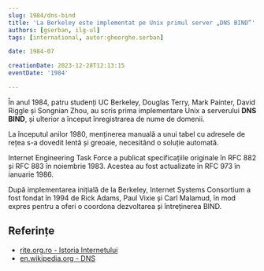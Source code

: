 ```yaml
---
slug: 1984/dns-bind
title: 'La Berkeley este implementat pe Unix primul server „DNS BIND”'
authors: [gserban, ilg-ul]
tags: [international, autor:gheorghe.serban]

date: 1984-07

creationDate: 2023-12-28T12:13:15
eventDate: '1984'

---
```


În anul 1984, patru studenți UC Berkeley, Douglas Terry, Mark Painter,
David Riggle și Songnian Zhou, au scris prima implementare Unix a
serverului **DNS BIND**, și ulterior a început înregistrarea de nume de
domenii.

<!-- truncate -->

La începutul anilor 1980, menținerea manuală a unui tabel cu adresele
de rețea s-a dovedit lentă și greoaie, necesitând o soluție automată.

Internet Engineering Task Force a publicat specificațiile originale
în RFC 882 și RFC 883 în noiembrie 1983. Acestea au fost actualizate
în RFC 973 în ianuarie 1986.

După implementarea inițială de la Berkeley, Internet Systems Consortium
a fost fondat în 1994 de Rick Adams, Paul Vixie și Carl Malamud, în mod
expres pentru a oferi o coordona dezvoltarea și întreținerea BIND.

## Referințe

- [rite.org.ro - Istoria Internetului](https://rite.org.ro/istoria-internetului/)
- [en.wikipedia.org - DNS](https://en.wikipedia.org/wiki/Domain_Name_System)
